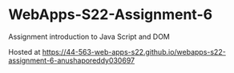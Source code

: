 # WebApps-S22-Assignment-6
Assignment introduction to Java Script and DOM

Hosted at  https://44-563-web-apps-s22.github.io/webapps-s22-assignment-6-anushaporeddy030697
